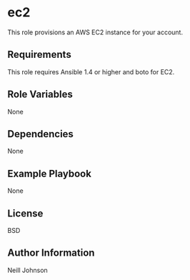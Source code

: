 ec2
=========

This role provisions an AWS EC2 instance for your account.

Requirements
------------

This role requires Ansible 1.4 or higher and boto for EC2.

Role Variables
--------------

None

Dependencies
------------

None

Example Playbook
----------------

None

License
-------

BSD

Author Information
------------------

Neill Johnson
